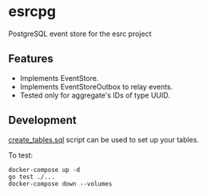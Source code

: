 # esrcpg
PostgreSQL event store for the esrc project

## Features
- Implements EventStore.
- Implements EventStoreOutbox to relay events.
- Tested only for aggregate's IDs of type UUID.



## Development

[create_tables.sql](./sql/create_tables.sql) script can be used to set up your tables.

To test:
```
docker-compose up -d
go test ./...
docker-compose down --volumes
```